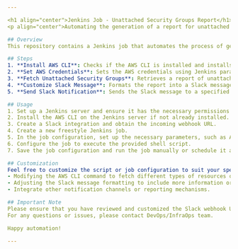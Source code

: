 ```yaml
---

<h1 align="center">Jenkins Job - Unattached Security Groups Report</h1>
<p align="center">Automating the generation of a report for unattached security groups in AWS using Jenkins and AWS CLI.</p>

## Overview
This repository contains a Jenkins job that automates the process of generating a report for unattached security groups in AWS. The job utilizes a freestyle project with an executable shell script. The script interacts with the AWS Command Line Interface (CLI) and sends the report to a Slack channel using a webhook.

## Steps
1. **Install AWS CLI**: Checks if the AWS CLI is installed and installs it if necessary.
2. **Set AWS Credentials**: Sets the AWS credentials using Jenkins parameters.
3. **Fetch Unattached Security Groups**: Retrieves a report of unattached security groups from AWS EC2.
4. **Customize Slack Message**: Formats the report into a Slack message with critical issue highlighting.
5. **Send Slack Notification**: Sends the Slack message to a specified channel using a webhook.

## Usage
1. Set up a Jenkins server and ensure it has the necessary permissions to interact with AWS services.
2. Install the AWS CLI on the Jenkins server if not already installed.
3. Create a Slack integration and obtain the incoming webhook URL.
4. Create a new freestyle Jenkins job.
5. In the job configuration, set up the necessary parameters, such as AWS credentials and Slack webhook URL.
6. Configure the job to execute the provided shell script.
7. Save the job configuration and run the job manually or schedule it as needed.

## Customization
Feel free to customize the script or job configuration to suit your specific needs. Some possible enhancements include:
- Modifying the AWS CLI command to fetch different types of resources or add additional filters.
- Adjusting the Slack message formatting to include more information or different highlighting.
- Integrate other notification channels or reporting mechanisms.

## Important Note
Please ensure that you have reviewed and customized the Slack webhook URL in the script to match your own Slack integration. Otherwise, the Slack notifications will not work correctly.
For any questions or issues, please contact DevOps/InfraOps team.

Happy automation!

---
```

